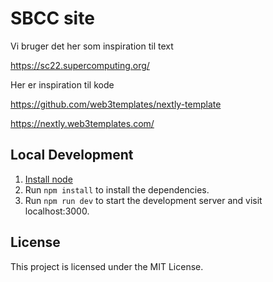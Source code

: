 # SBCC site

Vi bruger det her som inspiration til text

https://sc22.supercomputing.org/


Her er inspiration til kode

https://github.com/web3templates/nextly-template

https://nextly.web3templates.com/



## Local Development


1. [Install node](https://nodejs.org/en/download/)
2. Run `npm install` to install the dependencies.
3. Run `npm run dev` to start the development server and visit localhost:3000.

## License

This project is licensed under the MIT License.
